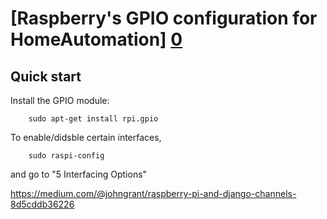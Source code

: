 # [Raspberry's GPIO configuration for HomeAutomation] [0]


## Quick start

Install the GPIO module:

		sudo apt-get install rpi.gpio

To enable/didsble certain interfaces,

		sudo raspi-config

and go to "5 Interfacing Options"

[0]: https://pimylifeup.com/raspberry-pi-gpio/
https://medium.com/@johngrant/raspberry-pi-and-django-channels-8d5cddb36226

